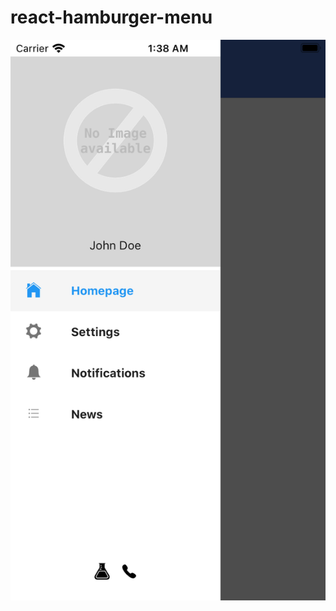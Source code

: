 # react-hamburger-menu

<img src="assets/Simulator Screen Shot - iPhone SE (2nd generation) - 2020-09-10 at 01.38.33.png" style="height:40%" />
